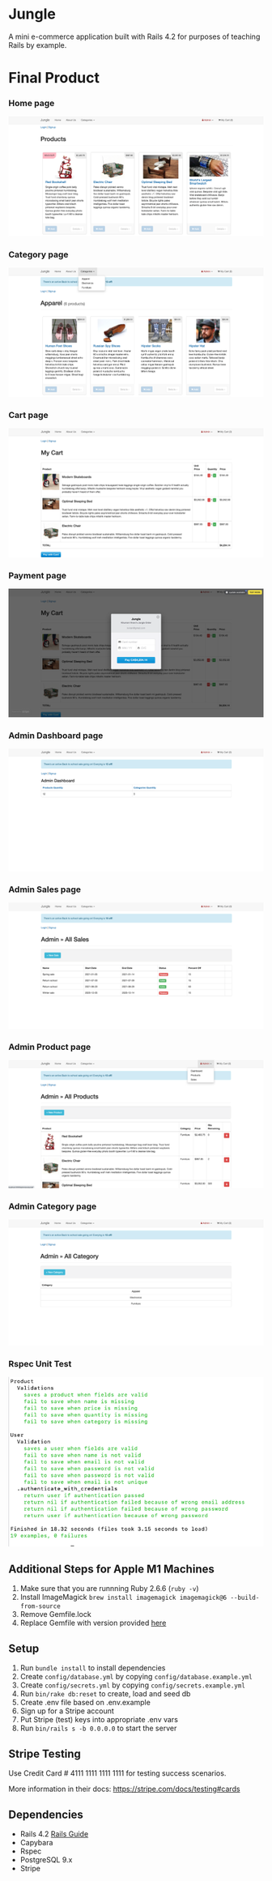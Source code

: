 # Jungle

A mini e-commerce application built with Rails 4.2 for purposes of teaching Rails by example.

# Final Product
### Home page
![Home](https://github.com/MingfengLi0122/jungle/blob/master/docs/homepage.png)

### Category page
![Category](https://github.com/MingfengLi0122/jungle/blob/master/docs/categories.png)

### Cart page
![Cart](https://github.com/MingfengLi0122/jungle/blob/master/docs/cart.png)

### Payment page
![Payment](https://github.com/MingfengLi0122/jungle/blob/master/docs/payment.png)

### Admin Dashboard page
![Admin Dashboard](https://github.com/MingfengLi0122/jungle/blob/master/docs/admin_dashboard.png)

### Admin Sales page
![Admin Sales](https://github.com/MingfengLi0122/jungle/blob/master/docs/admin_sales.png)

### Admin Product page
![Admin Product](https://github.com/MingfengLi0122/jungle/blob/master/docs/admin_product.png)

### Admin Category page
![Admin Category](https://github.com/MingfengLi0122/jungle/blob/master/docs/admin_category.png)

### Rspec Unit Test
![Rspec Unit](https://github.com/MingfengLi0122/jungle/blob/master/docs/rspec_unit_test.png)

## Additional Steps for Apple M1 Machines

1. Make sure that you are runnning Ruby 2.6.6 (`ruby -v`)
1. Install ImageMagick `brew install imagemagick imagemagick@6 --build-from-source`
2. Remove Gemfile.lock
3. Replace Gemfile with version provided [here](https://gist.githubusercontent.com/FrancisBourgouin/831795ae12c4704687a0c2496d91a727/raw/ce8e2104f725f43e56650d404169c7b11c33a5c5/Gemfile)

## Setup

1. Run `bundle install` to install dependencies
2. Create `config/database.yml` by copying `config/database.example.yml`
3. Create `config/secrets.yml` by copying `config/secrets.example.yml`
4. Run `bin/rake db:reset` to create, load and seed db
5. Create .env file based on .env.example
6. Sign up for a Stripe account
7. Put Stripe (test) keys into appropriate .env vars
8. Run `bin/rails s -b 0.0.0.0` to start the server

## Stripe Testing

Use Credit Card # 4111 1111 1111 1111 for testing success scenarios.

More information in their docs: <https://stripe.com/docs/testing#cards>

## Dependencies

* Rails 4.2 [Rails Guide](http://guides.rubyonrails.org/v4.2/)
* Capybara
* Rspec
* PostgreSQL 9.x
* Stripe

